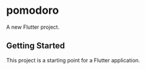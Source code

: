 # pomodoro

A new Flutter project.

## Getting Started

This project is a starting point for a Flutter application.